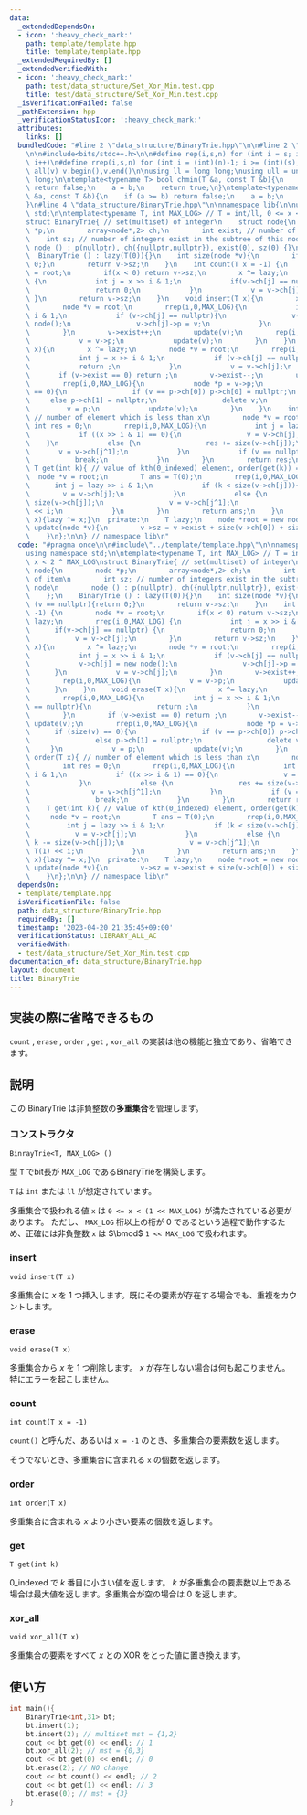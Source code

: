 ```yaml
---
data:
  _extendedDependsOn:
  - icon: ':heavy_check_mark:'
    path: template/template.hpp
    title: template/template.hpp
  _extendedRequiredBy: []
  _extendedVerifiedWith:
  - icon: ':heavy_check_mark:'
    path: test/data_structure/Set_Xor_Min.test.cpp
    title: test/data_structure/Set_Xor_Min.test.cpp
  _isVerificationFailed: false
  _pathExtension: hpp
  _verificationStatusIcon: ':heavy_check_mark:'
  attributes:
    links: []
  bundledCode: "#line 2 \"data_structure/BinaryTrie.hpp\"\n\n#line 2 \"template/template.hpp\"\
    \n\n#include<bits/stdc++.h>\n\n#define rep(i,s,n) for (int i = s; i < (int)(n);\
    \ i++)\n#define rrep(i,s,n) for (int i = (int)(n)-1; i >= (int)(s); i--)\n#define\
    \ all(v) v.begin(),v.end()\n\nusing ll = long long;\nusing ull = unsigned long\
    \ long;\n\ntemplate<typename T> bool chmin(T &a, const T &b){\n    if (a <= b)\
    \ return false;\n    a = b;\n    return true;\n}\ntemplate<typename T> bool chmax(T\
    \ &a, const T &b){\n    if (a >= b) return false;\n    a = b;\n    return true;\n\
    }\n#line 4 \"data_structure/BinaryTrie.hpp\"\n\nnamespace lib{\n\nusing namespace\
    \ std;\n\ntemplate<typename T, int MAX_LOG> // T = int/ll, 0 <= x < 2 ^ MAX_LOG\n\
    struct BinaryTrie{ // set(multiset) of integer\n    struct node{\n        node\
    \ *p;\n        array<node*,2> ch;\n        int exist; // number of item\n    \
    \    int sz; // number of integers exist in the subtree of this node\n       \
    \ node () : p(nullptr), ch({nullptr,nullptr}), exist(0), sz(0) {}\n    };\n  \
    \  BinaryTrie () : lazy(T(0)){}\n    int size(node *v){\n        if (v == nullptr){return\
    \ 0;}\n        return v->sz;\n    }\n    int count(T x = -1) {\n        node *v\
    \ = root;\n        if(x < 0) return v->sz;\n        x ^= lazy;\n        rrep(i,0,MAX_LOG)\
    \ {\n            int j = x >> i & 1;\n            if(v->ch[j] == nullptr) {\n\
    \                return 0;\n            }\n            v = v->ch[j];\n       \
    \ }\n        return v->sz;\n    }\n    void insert(T x){\n        x ^= lazy;\n\
    \        node *v = root;\n        rrep(i,0,MAX_LOG){\n            int j = x >>\
    \ i & 1;\n            if (v->ch[j] == nullptr){\n                v->ch[j] = new\
    \ node();\n                v->ch[j]->p = v;\n            }\n            v = v->ch[j];\n\
    \        }\n        v->exist++;\n        update(v);\n        rep(i,0,MAX_LOG){\n\
    \            v = v->p;\n            update(v);\n        }\n    }\n    void erase(T\
    \ x){\n        x ^= lazy;\n        node *v = root;\n        rrep(i,0,MAX_LOG){\n\
    \            int j = x >> i & 1;\n            if (v->ch[j] == nullptr){\n    \
    \            return ;\n            }\n            v = v->ch[j];\n        }\n \
    \       if (v->exist == 0) return ;\n        v->exist--;\n        update(v);\n\
    \        rrep(i,0,MAX_LOG){\n            node *p = v->p;\n            if (size(v)\
    \ == 0){\n                if (v == p->ch[0]) p->ch[0] = nullptr;\n           \
    \     else p->ch[1] = nullptr;\n                delete v;\n            }\n   \
    \         v = p;\n            update(v);\n        }\n    }\n    int order(T x){\
    \ // number of element which is less than x\n        node *v = root;\n       \
    \ int res = 0;\n        rrep(i,0,MAX_LOG){\n            int j = lazy >> i & 1;\n\
    \            if ((x >> i & 1) == 0){\n                v = v->ch[j];\n        \
    \    }\n            else {\n                res += size(v->ch[j]);\n         \
    \       v = v->ch[j^1];\n            }\n            if (v == nullptr){\n     \
    \           break;\n            }\n        }\n        return res;\n    }\n   \
    \ T get(int k){ // value of kth(0_indexed) element, order(get(k)) = k\n      \
    \  node *v = root;\n        T ans = T(0);\n        rrep(i,0,MAX_LOG){\n      \
    \      int j = lazy >> i & 1;\n            if (k < size(v->ch[j])){\n        \
    \        v = v->ch[j];\n            }\n            else {\n                k -=\
    \ size(v->ch[j]);\n                v = v->ch[j^1];\n                ans |= T(1)\
    \ << i;\n            }\n        }\n        return ans;\n    }\n    void xor_all(T\
    \ x){lazy ^= x;}\n  private:\n    T lazy;\n    node *root = new node();\n    void\
    \ update(node *v){\n        v->sz = v->exist + size(v->ch[0]) + size(v->ch[1]);\n\
    \    }\n};\n\n} // namespace lib\n"
  code: "#pragma once\n\n#include\"../template/template.hpp\"\n\nnamespace lib{\n\n\
    using namespace std;\n\ntemplate<typename T, int MAX_LOG> // T = int/ll, 0 <=\
    \ x < 2 ^ MAX_LOG\nstruct BinaryTrie{ // set(multiset) of integer\n    struct\
    \ node{\n        node *p;\n        array<node*,2> ch;\n        int exist; // number\
    \ of item\n        int sz; // number of integers exist in the subtree of this\
    \ node\n        node () : p(nullptr), ch({nullptr,nullptr}), exist(0), sz(0) {}\n\
    \    };\n    BinaryTrie () : lazy(T(0)){}\n    int size(node *v){\n        if\
    \ (v == nullptr){return 0;}\n        return v->sz;\n    }\n    int count(T x =\
    \ -1) {\n        node *v = root;\n        if(x < 0) return v->sz;\n        x ^=\
    \ lazy;\n        rrep(i,0,MAX_LOG) {\n            int j = x >> i & 1;\n      \
    \      if(v->ch[j] == nullptr) {\n                return 0;\n            }\n \
    \           v = v->ch[j];\n        }\n        return v->sz;\n    }\n    void insert(T\
    \ x){\n        x ^= lazy;\n        node *v = root;\n        rrep(i,0,MAX_LOG){\n\
    \            int j = x >> i & 1;\n            if (v->ch[j] == nullptr){\n    \
    \            v->ch[j] = new node();\n                v->ch[j]->p = v;\n      \
    \      }\n            v = v->ch[j];\n        }\n        v->exist++;\n        update(v);\n\
    \        rep(i,0,MAX_LOG){\n            v = v->p;\n            update(v);\n  \
    \      }\n    }\n    void erase(T x){\n        x ^= lazy;\n        node *v = root;\n\
    \        rrep(i,0,MAX_LOG){\n            int j = x >> i & 1;\n            if (v->ch[j]\
    \ == nullptr){\n                return ;\n            }\n            v = v->ch[j];\n\
    \        }\n        if (v->exist == 0) return ;\n        v->exist--;\n       \
    \ update(v);\n        rrep(i,0,MAX_LOG){\n            node *p = v->p;\n      \
    \      if (size(v) == 0){\n                if (v == p->ch[0]) p->ch[0] = nullptr;\n\
    \                else p->ch[1] = nullptr;\n                delete v;\n       \
    \     }\n            v = p;\n            update(v);\n        }\n    }\n    int\
    \ order(T x){ // number of element which is less than x\n        node *v = root;\n\
    \        int res = 0;\n        rrep(i,0,MAX_LOG){\n            int j = lazy >>\
    \ i & 1;\n            if ((x >> i & 1) == 0){\n                v = v->ch[j];\n\
    \            }\n            else {\n                res += size(v->ch[j]);\n \
    \               v = v->ch[j^1];\n            }\n            if (v == nullptr){\n\
    \                break;\n            }\n        }\n        return res;\n    }\n\
    \    T get(int k){ // value of kth(0_indexed) element, order(get(k)) = k\n   \
    \     node *v = root;\n        T ans = T(0);\n        rrep(i,0,MAX_LOG){\n   \
    \         int j = lazy >> i & 1;\n            if (k < size(v->ch[j])){\n     \
    \           v = v->ch[j];\n            }\n            else {\n               \
    \ k -= size(v->ch[j]);\n                v = v->ch[j^1];\n                ans |=\
    \ T(1) << i;\n            }\n        }\n        return ans;\n    }\n    void xor_all(T\
    \ x){lazy ^= x;}\n  private:\n    T lazy;\n    node *root = new node();\n    void\
    \ update(node *v){\n        v->sz = v->exist + size(v->ch[0]) + size(v->ch[1]);\n\
    \    }\n};\n\n} // namespace lib\n"
  dependsOn:
  - template/template.hpp
  isVerificationFile: false
  path: data_structure/BinaryTrie.hpp
  requiredBy: []
  timestamp: '2023-04-20 21:35:45+09:00'
  verificationStatus: LIBRARY_ALL_AC
  verifiedWith:
  - test/data_structure/Set_Xor_Min.test.cpp
documentation_of: data_structure/BinaryTrie.hpp
layout: document
title: BinaryTrie
---
```


## 実装の際に省略できるもの

`count` , `erase` , `order` , `get` , `xor_all` の実装は他の機能と独立であり、省略できます。

## 説明

この BinaryTrie は非負整数の**多重集合**を管理します。

### コンストラクタ

`BinrayTrie<T, MAX_LOG> ()`

型 `T` でbit長が `MAX_LOG` であるBinaryTrieを構築します。

`T` は `int` または `ll` が想定されています。

多重集合で扱われる値 `x` は `0 <= x < (1 << MAX_LOG)` が満たされている必要があります。
ただし、 `MAX_LOG` 桁以上の桁が $0$ であるという過程で動作するため、正確には非負整数 `x` は $\bmod$ `1 << MAX_LOG` で扱われます。

### insert

`void insert(T x)`

多重集合に $x$ を $1$ つ挿入します。既にその要素が存在する場合でも、重複をカウントします。

### erase

`void erase(T x)`

多重集合から $x$ を $1$ つ削除します。 $x$ が存在しない場合は何も起こりません。特にエラーを起こしません。

### count

`int count(T x = -1)`

`count()` と呼んだ、あるいは `x = -1` のとき、多重集合の要素数を返します。

そうでないとき、多重集合に含まれる `x` の個数を返します。

### order

`int order(T x)`

多重集合に含まれる $x$ より小さい要素の個数を返します。

### get

`T get(int k)`

0_indexed で $k$ 番目に小さい値を返します。 $k$ が多重集合の要素数以上である場合は最大値を返します。多重集合が空の場合は $0$ を返します。

### xor_all

`void xor_all(T x)`

多重集合の要素をすべて $x$ との XOR をとった値に置き換えます。


## 使い方

```cpp
int main(){
    BinaryTrie<int,31> bt;
    bt.insert(1);
    bt.insert(2); // multiset mst = {1,2}
    cout << bt.get(0) << endl; // 1
    bt.xor_all(2); // mst = {0,3}
    cout << bt.get(0) << endl; // 0
    bt.erase(2); // NO change
    cout << bt.count() << endl; // 2
    cout << bt.get(1) << endl; // 3
    bt.erase(0); // mst = {3}
}

```